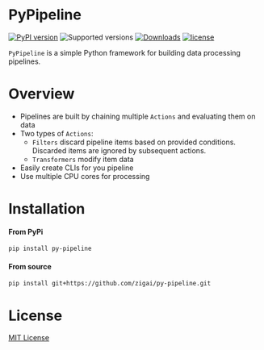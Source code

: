 # PyPipeline
[![PyPI version](https://badge.fury.io/py/py-pipeline.svg)](https://badge.fury.io/py/py-pipeline)
![Supported versions](https://img.shields.io/badge/python-3.10+-blue.svg)
[![Downloads](https://static.pepy.tech/badge/py-pipeline)](https://pepy.tech/project/py-pipeline)
[![license](https://img.shields.io/github/license/zigai/py-pipeline.svg)](https://github.com/zigai/py-pipeline/blob/main/LICENSE)

```PyPipeline``` is a simple Python framework for building data processing pipelines.

# Overview     
- Pipelines are built by chaining multiple ```Actions``` and evaluating them on data
- Two types of ```Actions```:
	- ```Filters``` discard pipeline items based on provided conditions. Discarded items are ignored by subsequent actions.
	- ```Transformers``` modify item data
- Easily create CLIs for you pipeline
- Use multiple CPU cores for processing

# Installation
#### From PyPi
```
pip install py-pipeline
```
#### From source
```
pip install git+https://github.com/zigai/py-pipeline.git
```
# License
[MIT License](https://github.com/zigai/py-pipeline/blob/master/LICENSE)
